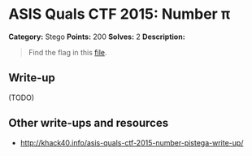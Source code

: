 # ASIS Quals CTF 2015: Number π

**Category:** Stego
**Points:** 200
**Solves:** 2
**Description:**

> Find the flag in this [file](http://tasks.asis-ctf.ir/PI_number_633904b78afdee334b7020dccefbfe39).

## Write-up

(TODO)

## Other write-ups and resources

* <http://khack40.info/asis-quals-ctf-2015-number-pistega-write-up/>
